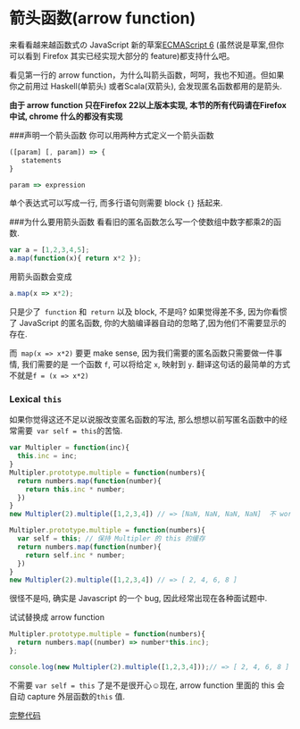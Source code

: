 # 箭头函数(arrow function)

来看看越来越函数式の JavaScript 新的草案[ECMAScript 6](http://kangax.github.io/compat-table/es6/) (虽然说是草案,但你可以看到 Firefox 其实已经实现大部分的 feature)都支持什么吧。

看见第一行的 arrow function，为什么叫箭头函数，呵呵，我也不知道。但如果你之前用过 Haskell(单箭头) 或者Scala(双箭头), 会发现匿名函数都用的是箭头.

**由于 arrow function 只在Firefox 22以上版本实现, 本节的所有代码请在Firefox中试, chrome 什么的都没有实现**

###声明一个箭头函数
你可以用两种方式定义一个箭头函数
```javascript
([param] [, param]) => {
   statements
}

param => expression
```
单个表达式可以写成一行, 而多行语句则需要 block `{}` 括起来.

###为什么要用箭头函数
看看旧的匿名函数怎么写一个使数组中数字都乘2的函数.
```javascript
var a = [1,2,3,4,5];
a.map(function(x){ return x*2 });
```
用箭头函数会变成
```javascript
a.map(x => x*2);
```

 只是少了` function` 和` return` 以及 block, 不是吗? 如果觉得差不多, 因为你看惯了 JavaScript 的匿名函数, 你的大脑编译器自动的忽略了,因为他们不需要显示的存在.

而` map(x => x*2)` 要更 make sense, 因为我们需要的匿名函数只需要做一件事情, 我们需要的是 一个函数 `f`, 可以将给定 `x`, 映射到 `y`. 翻译这句话的最简单的方式不就是`f = (x => x*2)`

### Lexical `this`
如果你觉得这还不足以说服改变匿名函数的写法, 那么想想以前写匿名函数中的经常需要` var self = this`的苦恼.
```javascript
var Multipler = function(inc){
  this.inc = inc;
}
Multipler.prototype.multiple = function(numbers){
  return numbers.map(function(number){
    return this.inc * number;
  })
}
new Multipler(2).multiple([1,2,3,4]) // => [NaN, NaN, NaN, NaN]  不 work, 因为 map 里面的 this 指向的是全局变量( window)

Multipler.prototype.multiple = function(numbers){
  var self = this; // 保持 Multipler 的 this 的缓存
  return numbers.map(function(number){
    return self.inc * number;
  })
}
new Multipler(2).multiple([1,2,3,4]) // => [ 2, 4, 6, 8 ]
```

很怪不是吗, 确实是 Javascript 的一个 bug, 因此经常出现在各种面试题中.

试试替换成 arrow function
```javascript
Multipler.prototype.multiple = function(numbers){
  return numbers.map((number) => number*this.inc);
};

console.log(new Multipler(2).multiple([1,2,3,4]));// => [ 2, 4, 6, 8 ]
```
不需要 `var self = this` 了是不是很开心☺️现在, arrow function 里面的 this 会自动 capture 外层函数的`this` 值.

[完整代码](http://jcouyang.gitbooks.io/functional-javascript/)

